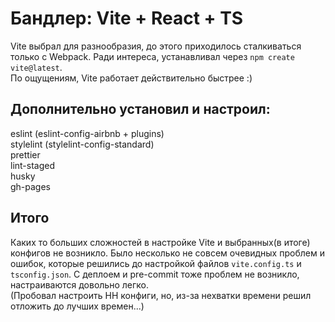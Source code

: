 # Бандлер: Vite + React + TS

Vite выбрал для разнообразия, до этого приходилось сталкиваться только с Webpack. Ради интереса, устанавливал через `npm create vite@latest`. \
По ощущениям, Vite работает действительно быстрее :)

## Дополнительно установил и настроил:

eslint (eslint-config-airbnb + plugins) \
stylelint (stylelint-config-standard) \
prettier \
lint-staged \
husky \
gh-pages

## Итого

Каких то больших сложностей в настройке Vite и выбранных(в итоге) конфигов не возникло. Было несколько не совсем очевидных проблем и ошибок, которые решились до настройкой файлов `vite.config.ts` и `tsconfig.json`. С деплоем и pre-commit тоже проблем не возникло, настраиваются довольно легко. \
(Пробовал настроить HH конфиги, но, из-за нехватки времени решил отложить до лучших времен...)

